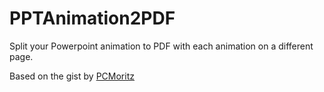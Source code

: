 # PPTAnimation2PDF
Split your Powerpoint animation to PDF with each animation on a different page.


Based on the gist by [PCMoritz](https://gist.github.com/pcmoritz/4b0e1be7f2dfcc4e51e2ace50426f67d)
